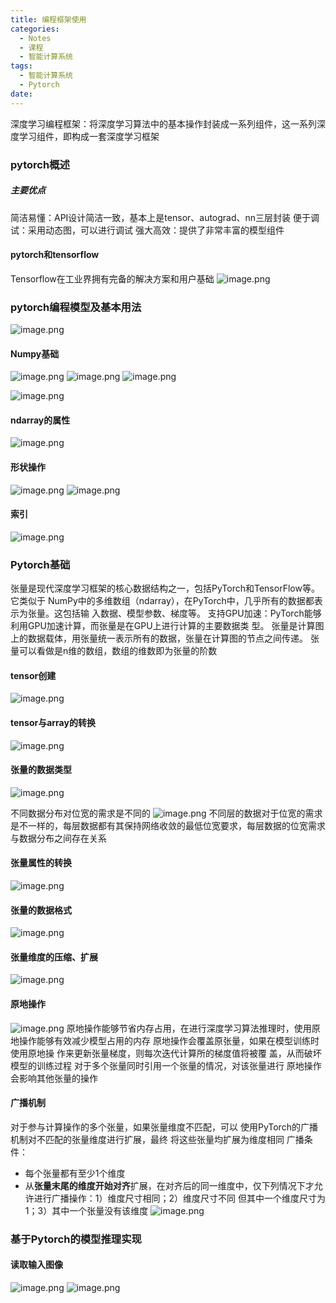 ```yaml
---
title: 编程框架使用
categories:
  - Notes
  - 课程
  - 智能计算系统
tags:
  - 智能计算系统
  - Pytorch
date:
---
```

深度学习编程框架：将深度学习算法中的基本操作封装成一系列组件，这一系列深度学习组件，即构成一套深度学习框架

### pytorch概述
##### 主要优点
简洁易懂：API设计简洁一致，基本上是tensor、autograd、nn三层封装
便于调试：采用动态图，可以进行调试
强大高效：提供了非常丰富的模型组件

#### pytorch和tensorflow
Tensorflow在工业界拥有完备的解决方案和用户基础
![image.png](https://cdn.jsdelivr.net/gh/zhengyangWang1/image@main/img/20231231234517.png)

### pytorch编程模型及基本用法
![image.png](https://cdn.jsdelivr.net/gh/zhengyangWang1/image@main/img/20231231234940.png)

#### Numpy基础
![image.png](https://cdn.jsdelivr.net/gh/zhengyangWang1/image@main/img/20231116080600.png)
![image.png](https://cdn.jsdelivr.net/gh/zhengyangWang1/image@main/img/20231116080608.png)
![image.png](https://cdn.jsdelivr.net/gh/zhengyangWang1/image@main/img/20231116080629.png)

![image.png](https://cdn.jsdelivr.net/gh/zhengyangWang1/image@main/img/20231116080859.png)

#### ndarray的属性
![image.png](https://cdn.jsdelivr.net/gh/zhengyangWang1/image@main/img/20231116081100.png)

#### 形状操作
![image.png](https://cdn.jsdelivr.net/gh/zhengyangWang1/image@main/img/20231116081251.png)
![image.png](https://cdn.jsdelivr.net/gh/zhengyangWang1/image@main/img/20231116081536.png)

#### 索引
![image.png](https://cdn.jsdelivr.net/gh/zhengyangWang1/image@main/img/20231116081931.png)


### Pytorch基础
张量是现代深度学习框架的核心数据结构之一，包括PyTorch和TensorFlow等。它类似于 NumPy中的多维数组（ndarray），在PyTorch中，几乎所有的数据都表示为张量。这包括输 入数据、模型参数、梯度等。
支持GPU加速：PyTorch能够利用GPU加速计算，而张量是在GPU上进行计算的主要数据类 型。
张量是计算图上的数据载体，用张量统一表示所有的数据，张量在计算图的节点之间传递。
张量可以看做是n维的数组，数组的维数即为张量的阶数

#### tensor创建
![image.png](https://cdn.jsdelivr.net/gh/zhengyangWang1/image@main/img/20231116082757.png)

#### tensor与array的转换
![image.png](https://cdn.jsdelivr.net/gh/zhengyangWang1/image@main/img/20231116082837.png)

#### 张量的数据类型
![image.png](https://cdn.jsdelivr.net/gh/zhengyangWang1/image@main/img/20231116083145.png)

不同数据分布对位宽的需求是不同的
![image.png](https://cdn.jsdelivr.net/gh/zhengyangWang1/image@main/img/20231116083621.png)
不同层的数据对于位宽的需求是不一样的，每层数据都有其保持网络收敛的最低位宽要求，每层数据的位宽需求与数据分布之间存在关系

#### 张量属性的转换
![image.png](https://cdn.jsdelivr.net/gh/zhengyangWang1/image@main/img/20231116084631.png)

#### 张量的数据格式
![image.png](https://cdn.jsdelivr.net/gh/zhengyangWang1/image@main/img/20231116085711.png)

#### 张量维度的压缩、扩展
![image.png](https://cdn.jsdelivr.net/gh/zhengyangWang1/image@main/img/20231116090605.png)

#### 原地操作
![image.png](https://cdn.jsdelivr.net/gh/zhengyangWang1/image@main/img/20231116091113.png)
原地操作能够节省内存占用，在进行深度学习算法推理时，使用原地操作能够有效减少模型占用的内存
原地操作会覆盖原张量，如果在模型训练时使用原地操 作来更新张量梯度，则每次迭代计算所的梯度值将被覆 盖，从而破坏模型的训练过程
对于多个张量同时引用一个张量的情况，对该张量进行 原地操作会影响其他张量的操作

#### 广播机制
对于参与计算操作的多个张量，如果张量维度不匹配，可以 使用PyTorch的广播机制对不匹配的张量维度进行扩展，最终 将这些张量均扩展为维度相同
广播条件：
- 每个张量都有至少1个维度
- 从**张量末尾的维度开始对齐**扩展，在对齐后的同一维度中，仅下列情况下才允许进行广播操作：1）维度尺寸相同；2）维度尺寸不同 但其中一个维度尺寸为1；3）其中一个张量没有该维度
![image.png](https://cdn.jsdelivr.net/gh/zhengyangWang1/image@main/img/20231116091810.png)

### 基于Pytorch的模型推理实现
#### 读取输入图像
![image.png](https://cdn.jsdelivr.net/gh/zhengyangWang1/image@main/img/20231116093426.png)
![image.png](https://cdn.jsdelivr.net/gh/zhengyangWang1/image@main/img/20231116093434.png)
